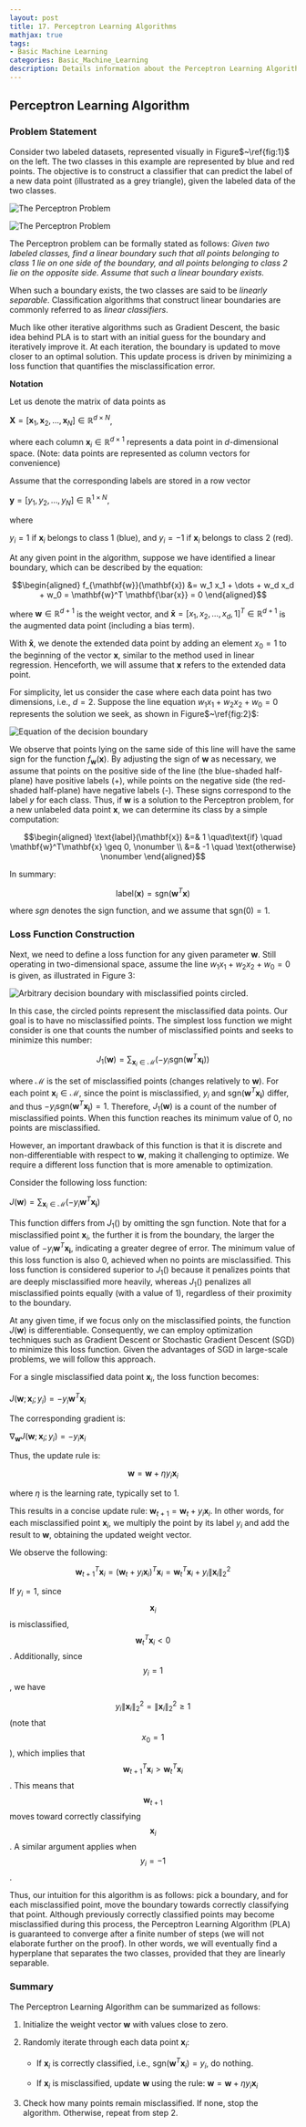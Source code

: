 ```yaml
---
layout: post
title: 17. Perceptron Learning Algorithms
mathjax: true
tags:
- Basic Machine Learning
categories: Basic_Machine_Learning
description: Details information about the Perceptron Learning Algorithms
---
```


## Perceptron Learning Algorithm

### Problem Statement

Consider two labeled datasets, represented visually in
Figure$~\ref{fig:1}$ on the left. The two classes in this example are
represented by blue and red points. The objective is to construct a
classifier that can predict the label of a new data point (illustrated
as a grey triangle), given the labeled data of the two classes.

![The Perceptron Problem](/MLDL/assets/img/pla/pla1.png)

![The Perceptron Problem](/MLDL/assets/img/pla/pla2.png)

The Perceptron problem can be formally stated as follows: *Given two
labeled classes, find a linear boundary such that all points belonging
to class 1 lie on one side of the boundary, and all points belonging to
class 2 lie on the opposite side. Assume that such a linear boundary
exists.*

When such a boundary exists, the two classes are said to be *linearly
separable*. Classification algorithms that construct linear boundaries
are commonly referred to as *linear classifiers*.

Much like other iterative algorithms such as Gradient Descent, the basic
idea behind PLA is to start with an initial guess for the boundary and
iteratively improve it. At each iteration, the boundary is updated to
move closer to an optimal solution. This update process is driven by
minimizing a loss function that quantifies the misclassification error.

**Notation**

Let us denote the matrix of data points as

$\mathbf{X} = [\mathbf{x}_1, \mathbf{x}_2, \dots, \mathbf{x}_N] \in \mathbb{R}^{d \times N}$,

where each column $\mathbf{x}_i \in \mathbb{R}^{d \times 1}$ represents
a data point in $d$-dimensional space. (Note: data points are
represented as column vectors for convenience)

Assume that the corresponding labels are stored in a row vector

$\mathbf{y} = [y_1, y_2, \dots, y_N] \in \mathbb{R}^{1 \times N}$, 

where

$y_i = 1$ if $\mathbf{x}_i$ 
belongs to class 1 (blue), and $y_i = -1$ if
$\mathbf{x}_i$ belongs to class 2 (red).

At any given point in the algorithm, suppose we have identified a linear
boundary, which can be described by the equation: 

$$\begin{aligned}
f_{\mathbf{w}}(\mathbf{x}) &= w_1 x_1 + \dots + w_d x_d + w_0 = \mathbf{w}^T \mathbf{\bar{x}} = 0
\end{aligned}$$

where $\mathbf{w} \in \mathbb{R}^{d+1}$ is the weight vector, and
$\mathbf{\bar{x}} = [x_1, x_2, \dots, x_d, 1]^T \in \mathbb{R}^{d+1}$ is
the augmented data point (including a bias term).

With $\mathbf{\bar{x}}$, we denote the extended data point by adding an
element $x_0 = 1$ to the beginning of the vector $\mathbf{x}$, similar
to the method used in linear regression. Henceforth, we will assume that
$\mathbf{x}$ refers to the extended data point.

For simplicity, let us consider the case where each data point has two
dimensions, i.e., $d = 2$. Suppose the line equation
$w_1 x_1 + w_2 x_2 + w_0 = 0$ represents the solution we seek, as shown
in Figure$~\ref{fig:2}$:

![Equation of the decision boundary](/MLDL/assets/img/pla/pla4.png)

We observe that points lying on the same side of this line will have the
same sign for the function $f_{\mathbf{w}}(\mathbf{x})$. By adjusting
the sign of $\mathbf{w}$ as necessary, we assume that points on the
positive side of the line (the blue-shaded half-plane) have positive
labels (+), while points on the negative side (the red-shaded
half-plane) have negative labels (-). These signs correspond to the
label $y$ for each class. Thus, if $\mathbf{w}$ is a solution to the
Perceptron problem, for a new unlabeled data point $\mathbf{x}$, we can
determine its class by a simple computation: 

$$\begin{aligned}
\text{label}(\mathbf{x}) &=& 1 \quad\text{if} \quad \mathbf{w}^T\mathbf{x} \geq 0, \nonumber \\
&=& -1 \quad \text{otherwise} \nonumber
\end{aligned}$$

In summary:

$$\text{label}(\mathbf{x}) = \text{sgn}(\mathbf{w}^T\mathbf{x})$$

where $\textit{sgn}$ denotes the sign function, and we assume that
$\text{sgn}(0) = 1$.

### Loss Function Construction

Next, we need to define a loss function for any given parameter
$\mathbf{w}$. Still operating in two-dimensional space, assume the line
$w_1 x_1 + w_2 x_2 + w_0 = 0$ is given, as illustrated in Figure 3:

![Arbitrary decision boundary with misclassified points circled.](/MLDL/assets/img/pla/pla3.png)

In this case, the circled points represent the misclassified data
points. Our goal is to have no misclassified points. The simplest loss
function we might consider is one that counts the number of
misclassified points and seeks to minimize this number:

$$J_1(\mathbf{w}) = \sum_{\mathbf{x}_i \in \mathcal{M}} (-y_i\text{sgn}(\mathbf{w}^T\mathbf{x_i}))$$

where $\mathcal{M}$ is the set of misclassified points (changes
relatively to $\mathbf{w}$). For each point
$\mathbf{x}_i \in \mathcal{M}$, since the point is misclassified, $y_i$
and $\text{sgn}(\mathbf{w}^T\mathbf{x_i})$ differ, and thus
$-y_i\text{sgn}(\mathbf{w}^T\mathbf{x_i}) = 1$. Therefore,
$J_1(\mathbf{w})$ is a count of the number of misclassified points. When
this function reaches its minimum value of 0, no points are
misclassified.

However, an important drawback of this function is that it is discrete
and non-differentiable with respect to $\mathbf{w}$, making it
challenging to optimize. We require a different loss function that is
more amenable to optimization.

Consider the following loss function:

$J(\mathbf{w}) = \sum_{\mathbf{x}_i \in \mathcal{M}} (-y_i\mathbf{w}^T\mathbf{x_i})$

This function differs from $J_1()$ by omitting the $\text{sgn}$
function. Note that for a misclassified point $\mathbf{x}_i$, the
further it is from the boundary, the larger the value of
$-y_i\mathbf{w}^T\mathbf{x_i}$, indicating a greater degree of error.
The minimum value of this loss function is also 0, achieved when no
points are misclassified. This loss function is considered superior to
$J_1()$ because it penalizes points that are deeply misclassified more
heavily, whereas $J_1()$ penalizes all misclassified points equally
(with a value of 1), regardless of their proximity to the boundary.

At any given time, if we focus only on the misclassified points, the
function $J(\mathbf{w})$ is differentiable. Consequently, we can employ
optimization techniques such as Gradient Descent or Stochastic Gradient
Descent (SGD) to minimize this loss function. Given the advantages of
SGD in large-scale problems, we will follow this approach.

For a single misclassified data point $\mathbf{x}_i$, the loss function
becomes:

$J(\mathbf{w}; \mathbf{x}_i; y_i) = -y_i\mathbf{w}^T\mathbf{x}_i$

The corresponding gradient is:

$\nabla_{\mathbf{w}}J(\mathbf{w}; \mathbf{x}_i; y_i) = -y_i\mathbf{x}_i$

Thus, the update rule is:

$$\mathbf{w} = \mathbf{w} + \eta y_i\mathbf{x}_i$$

where $\eta$ is the learning rate, typically set to 1.

This results in a concise update rule:
$\mathbf{w}_{t+1} = \mathbf{w}_t + y_i\mathbf{x}_i$. In other words, for
each misclassified point $\mathbf{x}_i$, we multiply the point by its
label $y_i$ and add the result to $\mathbf{w}$, obtaining the updated
weight vector.

We observe the following:

$$\mathbf{w}_{t+1}^T\mathbf{x}_i = (\mathbf{w}_t + y_i\mathbf{x}_i)^T\mathbf{x}_i = \mathbf{w}_t^T\mathbf{x}_i + y_i \|\mathbf{x}_i\|_2^2$$

If $y_i = 1$, since $$\mathbf{x}_i$$ is misclassified,
$$\mathbf{w}_t^T\mathbf{x}_i < 0$$. Additionally, since $$y_i = 1$$, we have

$$y_i \|\mathbf{x}_i\|_2^2 = \|\mathbf{x}_i\|_2^2 \geq 1$$ (note that
$$x_0 = 1$$), which implies that
$$\mathbf{w}_{t+1}^T\mathbf{x}_i > \mathbf{w}_t^T\mathbf{x}_i$$. This
means that $$\mathbf{w}_{t+1}$$ moves toward correctly classifying
$$\mathbf{x}_i$$. A similar argument applies when $$y_i = -1$$.

Thus, our intuition for this algorithm is as follows: pick a boundary,
and for each misclassified point, move the boundary towards correctly
classifying that point. Although previously correctly classified points
may become misclassified during this process, the Perceptron Learning
Algorithm (PLA) is guaranteed to converge after a finite number of steps
(we will not elaborate further on the proof). In other words, we will
eventually find a hyperplane that separates the two classes, provided
that they are linearly separable.


### Summary

The Perceptron Learning Algorithm can be summarized as follows:

1.  Initialize the weight vector $\mathbf{w}$ with values close to zero.

2.  Randomly iterate through each data point $\mathbf{x}_i$:

    -   If $\mathbf{x}_i$ is correctly classified, i.e.,
        $\text{sgn}(\mathbf{w}^T\mathbf{x}_i) = y_i$, do nothing.

    -   If $\mathbf{x}_i$ is misclassified, update $\mathbf{w}$ using
        the rule: $\mathbf{w} = \mathbf{w} + \eta y_i\mathbf{x}_i$

3.  Check how many points remain misclassified. If none, stop the
    algorithm. Otherwise, repeat from step 2.
